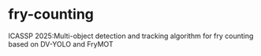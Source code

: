 # fry-counting
ICASSP 2025:Multi-object detection and tracking algorithm for fry counting based on DV-YOLO and FryMOT
